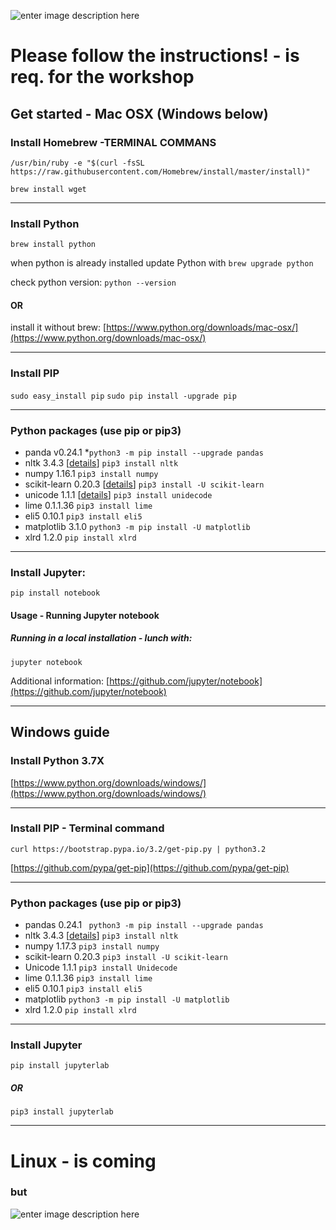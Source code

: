 ![enter image description here](https://lh3.googleusercontent.com/tvbX8oLWPbJqCSL2yJOxxoQJFp3KfC11_7TcdjVWuLCcC_O20diDib0flzuQBBlc21-zLrv-NDs)

# Please follow the instructions! - is req. for the workshop
## Get started - Mac OSX  (Windows below)

### Install Homebrew -TERMINAL COMMANS
```
/usr/bin/ruby -e "$(curl -fsSL https://raw.githubusercontent.com/Homebrew/install/master/install)"
```
```brew install wget```
***
### Install Python
```brew install python```

when python is already installed update Python with
```brew upgrade python```

check python version:
```python --version```

#### OR
install it without brew:
[https://www.python.org/downloads/mac-osx/](https://www.python.org/downloads/mac-osx/)

***
### Install PIP
```sudo easy_install pip```
```sudo pip install -upgrade pip ```
***
### Python packages (use pip or pip3)
- panda v0.24.1 *```python3 -m pip install --upgrade pandas```
-  nltk 3.4.3 [[details](https://github.com/nltk/nltk)] ```pip3 install nltk ```
-  numpy 1.16.1 ```pip3 install numpy```
- scikit-learn 0.20.3 [[details](https://github.com/scikit-learn/scikit-learn)] ```pip3 install -U scikit-learn```
- unicode 1.1.1 [[details](https://github.com/avian2/unidecode)] ```pip3 install unidecode```
- lime 0.1.1.36 ```pip3 install lime```
- eli5 0.10.1 ```pip3 install eli5```
- matplotlib 3.1.0 ```python3 -m pip install -U matplotlib```
- xlrd 1.2.0 ```pip install xlrd```

***
### Install Jupyter:
```pip install notebook```

#### Usage - Running Jupyter notebook
##### Running in a local installation - lunch with:
```jupyter notebook```

Additional information:
[https://github.com/jupyter/notebook](https://github.com/jupyter/notebook)
***
## Windows guide

### Install Python 3.7X
[https://www.python.org/downloads/windows/](https://www.python.org/downloads/windows/)

***
### Install PIP - Terminal command
```curl https://bootstrap.pypa.io/3.2/get-pip.py | python3.2```

[https://github.com/pypa/get-pip](https://github.com/pypa/get-pip)
***
### Python packages (use pip or pip3)
- pandas 0.24.1 ```
python3 -m pip install --upgrade pandas```
- nltk 3.4.3 [[details](https://github.com/nltk/nltk)] ```pip3 install nltk ```
- numpy 1.17.3 ```pip3 install numpy```
-  scikit-learn 0.20.3 ```pip3 install -U scikit-learn```
- Unicode 1.1.1 ```pip3 install Unidecode```
- lime 0.1.1.36 ```pip3 install lime```
- eli5 0.10.1 ```pip3 install eli5```
- matplotlib ```python3 -m pip install -U matplotlib``` 
- xlrd 1.2.0 ```pip install xlrd```

***
### Install Jupyter
```
pip install jupyterlab
```
##### OR
```
pip3 install jupyterlab
```
***
# Linux - is coming
### but

![enter image description here](https://xjockalbanyny.files.wordpress.com/2014/10/oykrrbj.png)


